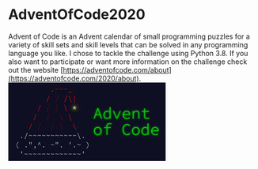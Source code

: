 # AdventOfCode2020

Advent of Code is an Advent calendar of small programming puzzles for a variety of skill sets and skill levels that can be solved in any programming language you like. I chose to tackle the challenge using Python 3.8. If you also want to participate or want more information on the challenge check out the website [https://adventofcode.com/about](https://adventofcode.com/2020/about).  
![Advent of Code](adventofcode.jpg)
